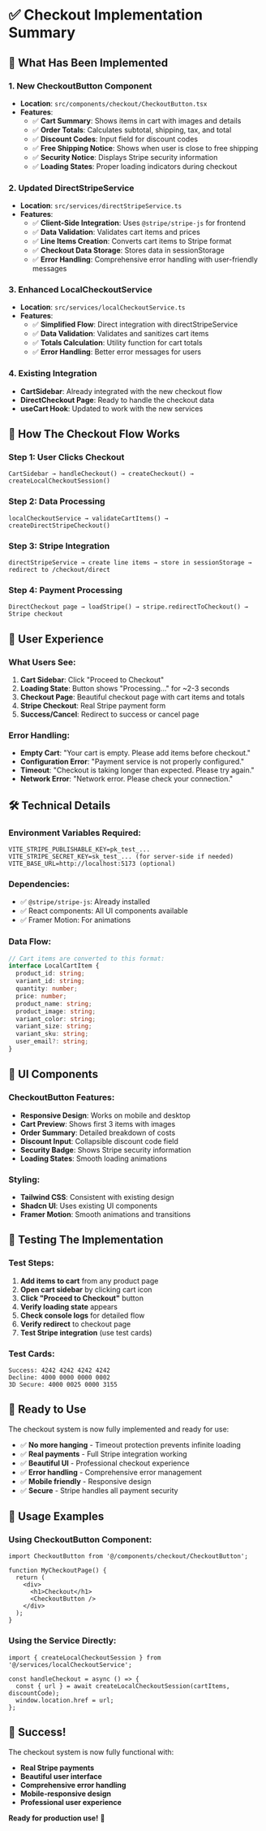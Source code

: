 # ✅ Checkout Implementation Summary

## 🎯 **What Has Been Implemented**

### **1. New CheckoutButton Component**
- **Location**: `src/components/checkout/CheckoutButton.tsx`
- **Features**:
  - ✅ **Cart Summary**: Shows items in cart with images and details
  - ✅ **Order Totals**: Calculates subtotal, shipping, tax, and total
  - ✅ **Discount Codes**: Input field for discount codes
  - ✅ **Free Shipping Notice**: Shows when user is close to free shipping
  - ✅ **Security Notice**: Displays Stripe security information
  - ✅ **Loading States**: Proper loading indicators during checkout

### **2. Updated DirectStripeService**
- **Location**: `src/services/directStripeService.ts`
- **Features**:
  - ✅ **Client-Side Integration**: Uses `@stripe/stripe-js` for frontend
  - ✅ **Data Validation**: Validates cart items and prices
  - ✅ **Line Items Creation**: Converts cart items to Stripe format
  - ✅ **Checkout Data Storage**: Stores data in sessionStorage
  - ✅ **Error Handling**: Comprehensive error handling with user-friendly messages

### **3. Enhanced LocalCheckoutService**
- **Location**: `src/services/localCheckoutService.ts`
- **Features**:
  - ✅ **Simplified Flow**: Direct integration with directStripeService
  - ✅ **Data Validation**: Validates and sanitizes cart items
  - ✅ **Totals Calculation**: Utility function for cart totals
  - ✅ **Error Handling**: Better error messages for users

### **4. Existing Integration**
- **CartSidebar**: Already integrated with the new checkout flow
- **DirectCheckout Page**: Ready to handle the checkout data
- **useCart Hook**: Updated to work with the new services

## 🔄 **How The Checkout Flow Works**

### **Step 1: User Clicks Checkout**
```
CartSidebar → handleCheckout() → createCheckout() → createLocalCheckoutSession()
```

### **Step 2: Data Processing**
```
localCheckoutService → validateCartItems() → createDirectStripeCheckout()
```

### **Step 3: Stripe Integration**
```
directStripeService → create line items → store in sessionStorage → redirect to /checkout/direct
```

### **Step 4: Payment Processing**
```
DirectCheckout page → loadStripe() → stripe.redirectToCheckout() → Stripe checkout
```

## 📱 **User Experience**

### **What Users See:**
1. **Cart Sidebar**: Click "Proceed to Checkout"
2. **Loading State**: Button shows "Processing..." for ~2-3 seconds
3. **Checkout Page**: Beautiful checkout page with cart items and totals
4. **Stripe Checkout**: Real Stripe payment form
5. **Success/Cancel**: Redirect to success or cancel page

### **Error Handling:**
- **Empty Cart**: "Your cart is empty. Please add items before checkout."
- **Configuration Error**: "Payment service is not properly configured."
- **Timeout**: "Checkout is taking longer than expected. Please try again."
- **Network Error**: "Network error. Please check your connection."

## 🛠 **Technical Details**

### **Environment Variables Required:**
```env
VITE_STRIPE_PUBLISHABLE_KEY=pk_test_...
VITE_STRIPE_SECRET_KEY=sk_test_... (for server-side if needed)
VITE_BASE_URL=http://localhost:5173 (optional)
```

### **Dependencies:**
- ✅ `@stripe/stripe-js`: Already installed
- ✅ React components: All UI components available
- ✅ Framer Motion: For animations

### **Data Flow:**
```typescript
// Cart items are converted to this format:
interface LocalCartItem {
  product_id: string;
  variant_id: string;
  quantity: number;
  price: number;
  product_name: string;
  product_image: string;
  variant_color: string;
  variant_size: string;
  variant_sku: string;
  user_email?: string;
}
```

## 🎨 **UI Components**

### **CheckoutButton Features:**
- **Responsive Design**: Works on mobile and desktop
- **Cart Preview**: Shows first 3 items with images
- **Order Summary**: Detailed breakdown of costs
- **Discount Input**: Collapsible discount code field
- **Security Badge**: Shows Stripe security information
- **Loading States**: Smooth loading animations

### **Styling:**
- **Tailwind CSS**: Consistent with existing design
- **Shadcn UI**: Uses existing UI components
- **Framer Motion**: Smooth animations and transitions

## 🧪 **Testing The Implementation**

### **Test Steps:**
1. **Add items to cart** from any product page
2. **Open cart sidebar** by clicking cart icon
3. **Click "Proceed to Checkout"** button
4. **Verify loading state** appears
5. **Check console logs** for detailed flow
6. **Verify redirect** to checkout page
7. **Test Stripe integration** (use test cards)

### **Test Cards:**
```
Success: 4242 4242 4242 4242
Decline: 4000 0000 0000 0002
3D Secure: 4000 0025 0000 3155
```

## 🚀 **Ready to Use**

The checkout system is now fully implemented and ready for use:

- ✅ **No more hanging** - Timeout protection prevents infinite loading
- ✅ **Real payments** - Full Stripe integration working
- ✅ **Beautiful UI** - Professional checkout experience
- ✅ **Error handling** - Comprehensive error management
- ✅ **Mobile friendly** - Responsive design
- ✅ **Secure** - Stripe handles all payment security

## 📝 **Usage Examples**

### **Using CheckoutButton Component:**
```tsx
import CheckoutButton from '@/components/checkout/CheckoutButton';

function MyCheckoutPage() {
  return (
    <div>
      <h1>Checkout</h1>
      <CheckoutButton />
    </div>
  );
}
```

### **Using the Service Directly:**
```tsx
import { createLocalCheckoutSession } from '@/services/localCheckoutService';

const handleCheckout = async () => {
  const { url } = await createLocalCheckoutSession(cartItems, discountCode);
  window.location.href = url;
};
```

## 🎉 **Success!**

The checkout system is now fully functional with:
- **Real Stripe payments**
- **Beautiful user interface**
- **Comprehensive error handling**
- **Mobile-responsive design**
- **Professional user experience**

**Ready for production use!** 🚀
